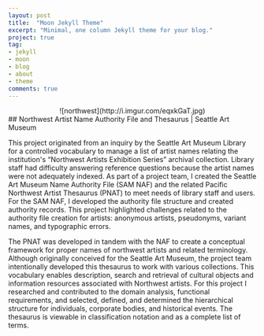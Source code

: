 ```yaml
---
layout: post
title:  "Moon Jekyll Theme"
excerpt: "Minimal, one column Jekyll theme for your blog."
project: true
tag:
- jekyll 
- moon
- blog
- about
- theme
comments: true
---
```

 
<center>![northwest](http://i.imgur.com/eqxkGaT.jpg)</center>
## Northwest Artist Name Authority File and Thesaurus | Seattle Art Museum

This project originated from an inquiry by the Seattle Art Museum Library for a controlled vocabulary to manage a list of artist names relating the institution's “Northwest Artists Exhibition Series” archival collection. Library staff had difficulty answering reference questions because the artist names were not adequately indexed. As part of a project team, I created the Seattle Art Museum Name Authority File (SAM NAF) and the related Pacific Northwest Artist Thesaurus (PNAT) to meet needs of library staff and users. For the SAM NAF, I developed the authority file structure and created authority records. This project highlighted challenges related to the authority file creation for artists: anonymous artists, pseudonyms, variant names, and typographic errors.

The PNAT was developed in tandem with the NAF to create a conceptual framework for proper names of northwest artists and related terminology. Although originally conceived for the Seattle Art Museum, the project team intentionally developed this thesaurus to work with various collections. This vocabulary enables description, search and retrieval of cultural objects and information resources associated with Northwest artists. For this project I researched and contributed to the domain analysis, functional requirements, and selected, defined, and determined the hierarchical structure for individuals, corporate bodies, and historical events. The thesaurus is viewable in classification notation and as a complete list of terms.

